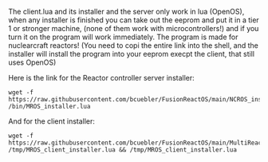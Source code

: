 The client.lua and its installer and the server only work in lua (OpenOS), when any installer is finished you can take out the eeprom and put it in a tier 1 or stronger machine, (none of them work with microcontrollers!) and if you turn it on the program will work immediately. The program is made for nuclearcraft reactors! (You need to copi the entire link into the shell, and the installer will install the program into your eeprom execpt the client, that still uses OpenOS)

Here is the link for the Reactor controller server installer:
```
wget -f https://raw.githubusercontent.com/bcuebler/FusionReactOS/main/NCROS_installer.lua /bin/MROS_installer.lua
```

And for the client installer:
```
wget -f https://raw.githubusercontent.com/bcuebler/FusionReactOS/main/MultiReactOS_client_installer.lua /tmp/MROS_client_installer.lua && /tmp/MROS_client_installer.lua
```
